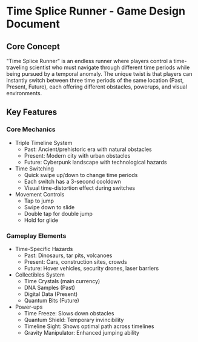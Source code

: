 # Time Splice Runner - Game Design Document

## Core Concept
"Time Splice Runner" is an endless runner where players control a time-traveling scientist who must navigate through different time periods while being pursued by a temporal anomaly. The unique twist is that players can instantly switch between three time periods of the same location (Past, Present, Future), each offering different obstacles, powerups, and visual environments.

## Key Features

### Core Mechanics
- Triple Timeline System
  - Past: Ancient/prehistoric era with natural obstacles
  - Present: Modern city with urban obstacles
  - Future: Cyberpunk landscape with technological hazards
- Time Switching
  - Quick swipe up/down to change time periods
  - Each switch has a 3-second cooldown
  - Visual time-distortion effect during switches
- Movement Controls
  - Tap to jump
  - Swipe down to slide
  - Double tap for double jump
  - Hold for glide

### Gameplay Elements
- Time-Specific Hazards
  - Past: Dinosaurs, tar pits, volcanoes
  - Present: Cars, construction sites, crowds
  - Future: Hover vehicles, security drones, laser barriers
- Collectibles System
  - Time Crystals (main currency)
  - DNA Samples (Past)
  - Digital Data (Present)
  - Quantum Bits (Future)
- Power-ups
  - Time Freeze: Slows down obstacles
  - Quantum Shield: Temporary invincibility
  - Timeline Sight: Shows optimal path across timelines
  - Gravity Manipulator: Enhanced jumping ability